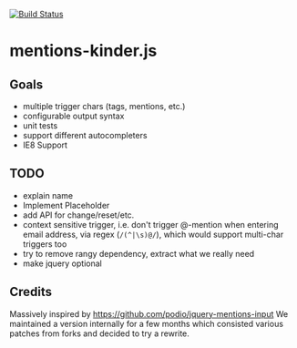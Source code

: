 [![Build Status](https://travis-ci.org/mixxt/mentions-kinder.js.png?branch=develop)](https://travis-ci.org/mixxt/mentions-kinder.js)

mentions-kinder.js
=================

## Goals
- multiple trigger chars (tags, mentions, etc.)
- configurable output syntax
- unit tests
- support different autocompleters
- IE8 Support

## TODO
- explain name
- Implement Placeholder
- add API for change/reset/etc.
- context sensitive trigger, i.e. don't trigger @-mention when entering email address, via regex (`/(^|\s)@/`), which would support multi-char triggers too
- try to remove rangy dependency, extract what we really need
- make jquery optional

## Credits
Massively inspired by https://github.com/podio/jquery-mentions-input
We maintained a version internally for a few months which consisted various patches from forks and decided to try a rewrite.
